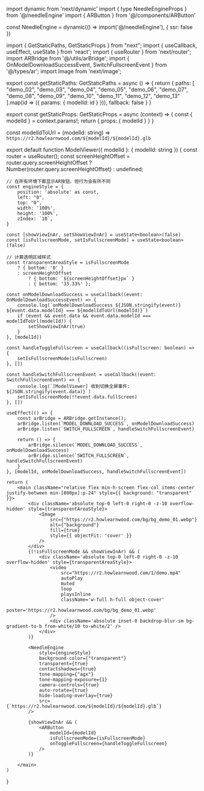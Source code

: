 import dynamic from 'next/dynamic'
import { type NeedleEngineProps } from '@/needleEngine'
import { ARButton } from '@/components/ARButton'

const NeedleEngine = dynamic<NeedleEngineProps>(() => import('@/needleEngine'), { ssr: false })

import { GetStaticPaths, GetStaticProps } from "next";
import { useCallback, useEffect, useState } from 'react';
import { useRouter } from 'next/router';
import ARBridge from '@/utils/arBridge';
import { OnModelDownloadSuccessEvent, SwitchFullscreenEvent } from '@/types/ar';
import Image from 'next/image';

export const getStaticPaths: GetStaticPaths = async () => {
    return {
        paths: [
            "demo_02", "demo_03", "demo_04", "demo_05", "demo_06", "demo_07", "demo_08", "demo_09", "demo_10", "demo_11", "demo_12", "demo_13"
        ].map(id => ({ params: { modelId: id } })),
        fallback: false
    }
}

export const getStaticProps: GetStaticProps = async (context) => {
    const { modelId } = context.params!;
    return {
        props: {
            modelId
        }
    }
}

const modelIdToUrl = (modelId: string) => `https://r2.howlearnwood.com/${modelId}/${modelId}.glb`

export default function ModelViewer({ modelId }: { modelId: string }) {
    const router = useRouter();
    const screenHeightOffset = router.query.screenHeightOffset ? Number(router.query.screenHeightOffset) : undefined;

    // 在所有环境下都显示AR按钮，但行为会有所不同
    const engineStyle = {
        position: 'absolute' as const,
        left: "0",
        top: "0",
        width: '100%',
        height: '100%',
        zIndex: `10`,
    }

    const [showViewInAr, setShowViewInAr] = useState<boolean>(false)
    const [isFullscreenMode, setIsFullscreenMode] = useState<boolean>(false)

    // 计算透明区域样式
    const transparentAreaStyle = isFullscreenMode
        ? { bottom: '0' }
        : screenHeightOffset
            ? { bottom: `${screenHeightOffset}px` }
            : { bottom: '33.33%' };

    const onModelDownloadSuccess = useCallback((event: OnModelDownloadSuccessEvent) => {
        console.log(`onModelDownloadSuccess ${JSON.stringify(event)} ${event.data.modelId} === ${modelIdToUrl(modelId)}`)
        if (event && event.data && event.data.modelId === modelIdToUrl(modelId)) {
            setShowViewInAr(true)
        }
    }, [modelId])

    const handleToggleFullscreen = useCallback((isFullscreen: boolean) => {
        setIsFullscreenMode(isFullscreen)
    }, [])

    const handleSwitchFullscreenEvent = useCallback((event: SwitchFullscreenEvent) => {
        console.log(`[ModelViewer] 收到切换全屏事件: ${JSON.stringify(event.data)}`)
        setIsFullscreenMode(!!event.data.fullScreen)
    }, [])

    useEffect(() => {
        const arBridge = ARBridge.getInstance();
        arBridge.listen(`MODEL_DOWNLOAD_SUCCESS`, onModelDownloadSuccess)
        arBridge.listen(`SWITCH_FULLSCREEN`, handleSwitchFullscreenEvent)

        return () => {
            arBridge.silence(`MODEL_DOWNLOAD_SUCCESS`, onModelDownloadSuccess)
            arBridge.silence(`SWITCH_FULLSCREEN`, handleSwitchFullscreenEvent)
        }
    }, [modelId, onModelDownloadSuccess, handleSwitchFullscreenEvent])

    return (
        <main className="relative flex min-h-screen flex-col items-center justify-between min-[800px]:p-24" style={{ background: "transparent" }}>
            <div className='absolute top-0 left-0 right-0 -z-10 overflow-hidden' style={transparentAreaStyle}>
                <Image
                    src={"https://r2.howlearnwood.com/bg/bg_demo_01.webp"}
                    alt={"background"}
                    fill={true}
                    style={{ objectFit: 'cover' }}
                />
            </div>
            {(!isFullscreenMode && showViewInAr) && (
                <div className='absolute top-0 left-0 right-0 -z-10 overflow-hidden' style={transparentAreaStyle}>
                    <video
                        src="https://r2.howlearnwood.com/1/demo.mp4"
                        autoPlay
                        muted
                        loop
                        playsInline
                        className='w-full h-full object-cover'
                        poster='https://r2.howlearnwood.com/bg/bg_demo_01.webp'
                    />
                    <div className='absolute inset-0 backdrop-blur-sm bg-gradient-to-b from-white/10 to-white/2' />
                </div>
            )}

            <NeedleEngine
                style={engineStyle}
                background-color={"transparent"}
                transparent={true}
                contactshadows={true}
                tone-mapping={"agx"}
                tone-mapping-exposure={1}
                camera-controls={true}
                auto-rotate={true}
                hide-loading-overlay={true}
                src={`https://r2.howlearnwood.com/${modelId}/${modelId}.glb`}
            />

            {showViewInAr && (
                <ARButton
                    modelId={modelId}
                    isFullscreenMode={isFullscreenMode}
                    onToggleFullscreen={handleToggleFullscreen}
                />
            )}

        </main>
    )
}
